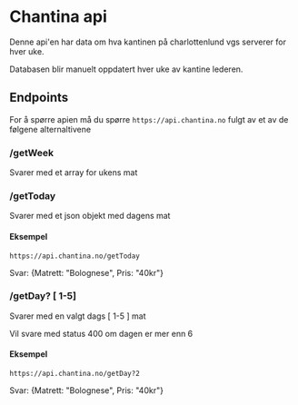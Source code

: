 # Chantina api

Denne api'en har data om hva kantinen på charlottenlund vgs serverer for hver uke.

Databasen blir manuelt oppdatert hver uke av kantine lederen.

## Endpoints

For å spørre apien må du spørre `https://api.chantina.no` fulgt av et av de følgene alternaltivene

### /getWeek

Svarer med et array for ukens mat

### /getToday

Svarer med et json objekt med dagens mat

#### Eksempel

`https://api.chantina.no/getToday`

Svar:
{Matrett: "Bolognese", Pris: "40kr"}

### /getDay? [ 1-5]

Svarer med en valgt dags [ 1-5 ] mat

Vil svare med status 400 om dagen er mer enn 6

#### Eksempel

`https://api.chantina.no/getDay?2`

Svar:
{Matrett: "Bolognese", Pris: "40kr"}
